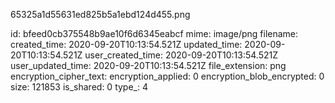 65325a1d55631ed825b5a1ebd124d455.png

id: bfeed0cb375548b9ae10f6d6345eabcf
mime: image/png
filename: 
created_time: 2020-09-20T10:13:54.521Z
updated_time: 2020-09-20T10:13:54.521Z
user_created_time: 2020-09-20T10:13:54.521Z
user_updated_time: 2020-09-20T10:13:54.521Z
file_extension: png
encryption_cipher_text: 
encryption_applied: 0
encryption_blob_encrypted: 0
size: 121853
is_shared: 0
type_: 4
